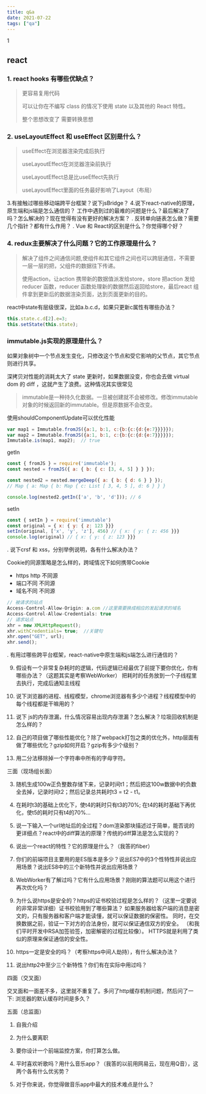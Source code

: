 ```yaml
---
title: q&a
date: 2021-07-22
tags: ["qa"]
---
```

1
<!--more-->
## react
### 1. react hooks 有哪些优缺点？
> 更容易复用代码
> 
> 可以让你在不编写 class 的情况下使用 state 以及其他的 React 特性。
> 
>整个思想改变了 需要转换思想

### 2. useLayoutEffect 和 useEffect 区别是什么？
> useEffect在浏览器渲染完成后执行
> 
> useLayoutEffect在浏览器渲染前执行
> 
> useLayoutEffect总是比useEffect先执行 
> 
> useLayoutEffect里面的任务最好影响了Layout（布局）


3.有接触过哪些移动端跨平台框架？说下jsBridge？
4.说下react-native的原理，原生端和js端是怎么通信的？
工作中遇到过的最难的问题是什么？最后解决了吗？怎么解决的？现在觉得有没有更好的解决方案？
. 反转单向链表怎么做？需要几个指针？都有什么作用？
. Vue 和 React的区别是什么？你觉得哪个好？

### 4. redux主要解决了什么问题？它的工作原理是什么？
> 解决了组件之间通信问题,使组件和其它组件之间也可以跨层通信，不需要一层一层的把，父组件的数据往下传递。
> 
> 使用action，让action 携带新的数据值派发给store，store 把action 发给reducer 函数，reducer 函数处理新的数据然后返回给store，最后react 组件拿到更新后的数据渲染页面，达到页面更新的目的。
 
react中state有层级很深，比如a.b.c.d，如果只更新c属性有哪些办法？
```javascript
this.state.c.d[2].e=3;
this.setState(this.state);

```
### immutable.js实现的原理是什么？
如果对象树中一个节点发生变化，只修改这个节点和受它影响的父节点，其它节点则进行共享。

深拷贝对性能的消耗太大了
state 更新时，如果数据没变，你也会去做 virtual dom 的 diff ，这就产生了浪费。这种情况其实很常见
>immutable是一种持久化数据。一旦被创建就不会被修改。修改immutable对象的时候返回新的immutable。但是原数据不会改变。

使用shouldComponentUpdate可以优化性能
```javascript
var map1 = Immutable.fromJS({a:1, b:1, c:{b:{c:{d:{e:7}}}}});
var map2 = Immutable.fromJS({a:1, b:1, c:{b:{c:{d:{e:7}}}}});
Immutable.is(map1, map2);  // true
```
getIn
```javascript
const { fromJS } = require('immutable');
const nested = fromJS({ a: { b: { c: [3, 4, 5] } } });

const nested2 = nested.mergeDeep({ a: { b: { d: 6 } } });
// Map { a: Map { b: Map { c: List [ 3, 4, 5 ], d: 6 } } }

console.log(nested2.getIn(['a', 'b', 'd'])); // 6

```
setIn
```javascript
const { setIn } = require('immutable')
const original = { x: { y: { z: 123 }}}
setIn(original, ['x', 'y', 'z'], 456) // { x: { y: { z: 456 }}}
console.log(original) // { x: { y: { z: 123 }}}
```
. 说下crsf 和 xss，分别举例说明，各有什么解决办法？


Cookie的同源策略是怎么样的，跨域情况下如何携带Cookie
* https http 不同源
* 端口不同 不同源
* 域名不同 不同源
```javascript
// 被请求的站点
Access-Control-Allow-Origin: a.com //这里需要换成相应的发起请求的域名
Access-Control-Allow-Credentials: true
// 请求站点
xhr = new XMLHttpRequest();
xhr.withCredentials= true;  //关键句
xhr.open("GET", url);
xhr.send();
```
. 有用过哪些跨平台框架，react-native中原生端和js端怎么进行通信的？

9. 假设有一个非常复杂耗时的逻辑，代码逻辑已经最优了前提下要你优化，你有哪些办法？（这题其实是考察WebWorker）
把耗时的任务放到一个子线程里去执行，完成后通知主线程
   
10. 说下浏览器的进程、线程模型，chrome浏览器有多少个进程？线程模型中的每个线程都是干嘛用的？

11. 说下 js的内存泄漏，什么情况容易出现内存泄漏？怎么解决？垃圾回收机制是怎么样的？

12. 自己的项目做了哪些性能优化？除了webpack打包之类的优化外，http层面有做了哪些优化？gzip如何开启？gzip有多少个级别？

13. 用二分法移除掉一个字符串中所有的字母字符。

三面（现场组长面）


3. 随机生成100w正负整数存储下来，记录时间t1；然后把这100w数据中的负数全去掉，记录时间t2；然后记录总共耗时t3 = t2 - t1。

4. 在耗时t3的基础上优化下，使t4的耗时只有t3的70%; 在t4的耗时基础下再优化，使t5的耗时只有t4的70%...

5. 说一下输入一个url地址后的全过程？dom渲染那块描述过于简单，能否说的更详细点？react中的diff算法的原理？传统的diff算法是怎么实现的？

6. 说出一个react的特性？它的原理是什么？（我答的fiber）

7. 你们的前端项目主要用的是ES版本是多少？说出ES7中的3个性特性并说出应用场景？说出ES8中的三个新特性并说出应用场景？

8. WebWorker有了解过吗？它有什么应用场景？刚刚的算法题可以用这个进行再次优化吗？

9. 为什么说https是安全的？https的证书校验过程是怎么样的？（这里一定要说的非常非常详细）证书校验用到了哪些算法？
   如果服务器给客户端的消息是密文的，只有服务器和客户端才能读懂，就可以保证数据的保密性。 同时，在交换数据之前，验证一下对方的合法身份，就可以保证通信双方的安全。 （和我们平时开发中RSA加签验签，加密解密的过程比较像）。 HTTPS就是利用了类似的原理来保证通信的安全性。
   
10. https一定是安全的吗？（考察https中间人劫持），有什么解决办法？

11. 说出http2中至少三个新特性？你们有在实际中用过吗？

四面（交叉面）

交叉面和一面差不多，这里就不重复了。多问了http缓存机制问题，然后问了一下: 浏览器的默认缓存时间是多久？

五面（总监面） 

1. 自我介绍

2. 为什么要离职

3. 要你设计一个前端监控方案，你打算怎么做。

4. 平时喜欢听歌吗？用什么音乐app？（我答的以前用网易云，现在用Q音），这两个各有什么优劣势？

5. 对于你来说，你觉得做音乐app中最大的技术难点是什么？
